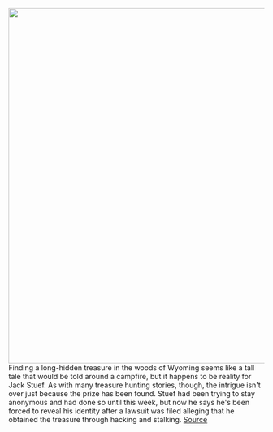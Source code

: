 <img src='https://cdn.vox-cdn.com/thumbor/Ggu5zqdYpdbYMsF3_rD6GLPZRN8=/0x0:479x524/1200x800/filters:focal(176x184:252x260)/cdn.vox-cdn.com/uploads/chorus_image/image/68487621/fenn002_enl_2fbdab7583766a0b345136cc8b5528ba8302dd79_s1400.0.jpg' width='700px' /><br/>
Finding a long-hidden treasure in the woods of Wyoming seems like a tall tale that would be told around a campfire, but it happens to be reality for Jack Stuef. As with many treasure hunting stories, though, the intrigue isn't over just because the prize has been found. Stuef had been trying to stay anonymous and had done so until this week, but now he says he's been forced to reveal his identity after a lawsuit was filed alleging that he obtained the treasure through hacking and stalking.
<a href='https://www.theverge.com/2020/12/9/22165943/forrest-fen-treasure-hunt-finder-identity-revealed-after-lawsuit'> Source <a/>